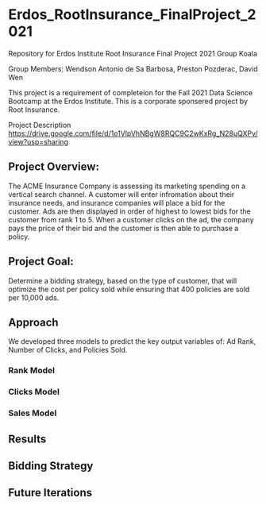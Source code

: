 # Erdos_RootInsurance_FinalProject_2021
Repository for Erdos Institute Root Insurance Final Project 2021 Group Koala

Group Members:
Wendson Antonio de Sa Barbosa,
Preston Pozderac,
David Wen

This project is a requirement of completeion for the Fall 2021 Data Science Bootcamp at the Erdos Institute.
This is a corporate sponsered project by Root Insurance. 

Project Description https://drive.google.com/file/d/1o1VlpVhNBgW8RQC9C2wKxRg_N28uQXPv/view?usp=sharing

## Project Overview:

The ACME Insurance Company is assessing its marketing spending on a vertical search channel.
A customer will enter infromation about their insurance needs, and insurance companies will place a bid for the customer.
Ads are then displayed in order of highest to lowest bids for the customer from rank 1 to 5.
When a customer clicks on the ad, the company pays the price of their bid and the customer is then able to purchase a policy. 


## Project Goal:

Determine a bidding strategy, based on the type of customer, that will optimize the cost per policy sold while ensuring that 400 policies are sold per 10,000 ads.


## Approach

We developed three models to predict the key output variables of: Ad Rank, Number of Clicks, and Policies Sold.

### Rank Model

### Clicks Model

### Sales Model

## Results

## Bidding Strategy

## Future Iterations
